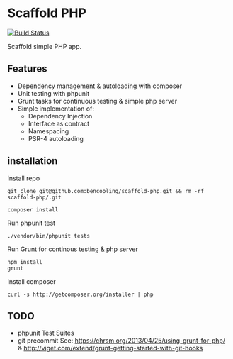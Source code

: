 # Scaffold PHP

[![Build Status](https://travis-ci.org/bencooling/scaffold-php.svg?branch=master)](https://travis-ci.org/bencooling/scaffold-php)

Scaffold simple PHP app.

## Features

- Dependency management & autoloading with composer  
- Unit testing with phpunit
- Grunt tasks for continuous testing & simple php server
- Simple implementation of:
  - Dependency Injection
  - Interface as contract
  - Namespacing
  - PSR-4 autoloading

## installation

Install repo

    git clone git@github.com:bencooling/scaffold-php.git && rm -rf scaffold-php/.git

    composer install

Run phpunit test

    ./vendor/bin/phpunit tests

Run Grunt for continous testing & php server

    npm install
    grunt

Install composer

    curl -s http://getcomposer.org/installer | php

## TODO

* phpunit Test Suites
* git precommit See: https://chrsm.org/2013/04/25/using-grunt-for-php/ & http://viget.com/extend/grunt-getting-started-with-git-hooks
